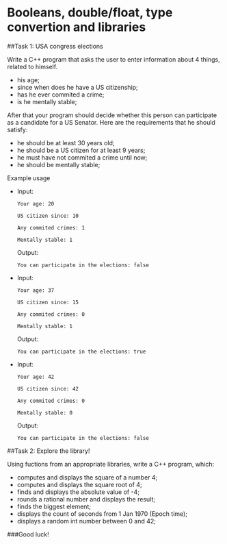 Booleans, double/float, type convertion and libraries
=====================

##Task 1: USA congress elections

Write a C++ program that asks the user to enter information about 4 things, related to himself.
* his age;
* since when does he have a US citizenship;
* has he ever commited a crime;
* is he mentally stable;

After that your program should decide whether this person can participate as a candidate for a US Senator.
Here are the requirements that he should satisfy:
* he should be at least 30 years old;
* he should be a US citizen for at least 9 years;
* he must have not commited a crime until now;
* he should be mentally stable;

Example usage
 * Input:
	```
	Your age: 20

	US citizen since: 10

	Any commited crimes: 1 

	Mentally stable: 1
	```

	Output:
	```
	You can participate in the elections: false
	```
 * Input:
	```
	Your age: 37

	US citizen since: 15

	Any commited crimes: 0 

	Mentally stable: 1
	```

	Output:
	```
	You can participate in the elections: true
	```
 * Input:
	```
	Your age: 42

	US citizen since: 42

	Any commited crimes: 0 

	Mentally stable: 0
	```

	Output:
	```
	You can participate in the elections: false
	```
	
##Task 2: Explore the library!

Using fuctions from an appropriate libraries, write a C++ program, which:
 * computes and displays the square of a number 4;
 * computes and displays the square root of 4;
 * finds and displays the absolute value of -4;
 * rounds a rational number and displays the result;
 * finds the biggest element;
 * displays the count of seconds from 1 Jan 1970 (Epoch time);
 * displays a random int number between 0 and 42;
 
###Good luck!
